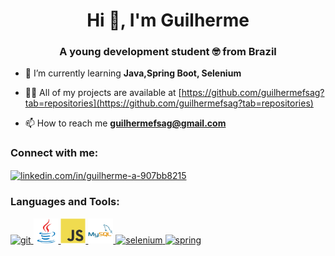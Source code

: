<h1 align="center">Hi 👋, I'm Guilherme</h1>
<h3 align="center">A young development student 🤓 from Brazil</h3>

- 🌱 I’m currently learning **Java,Spring Boot, Selenium**

- 👨‍💻 All of my projects are available at [https://github.com/guilhermefsag?tab=repositories](https://github.com/guilhermefsag?tab=repositories)

- 📫 How to reach me **guilhermefsag@gmail.com**

<h3 align="left">Connect with me:</h3>
<p align="left">
<a href="https://linkedin.com/in/guilherme-a-907bb8215" target="blank"><img align="center" src="https://raw.githubusercontent.com/rahuldkjain/github-profile-readme-generator/master/src/images/icons/Social/linked-in-alt.svg" alt="linkedin.com/in/guilherme-a-907bb8215" height="30" width="40" /></a>
</p>




<h3 align="left">Languages and Tools:</h3>
<p align="left"> <a href="https://git-scm.com/" target="_blank"> <img src="https://www.vectorlogo.zone/logos/git-scm/git-scm-icon.svg" alt="git" width="40" height="40"/> </a> <a href="https://www.java.com" target="_blank"> <img src="https://raw.githubusercontent.com/devicons/devicon/master/icons/java/java-original.svg" alt="java" width="40" height="40"/> </a> <a href="https://developer.mozilla.org/en-US/docs/Web/JavaScript" target="_blank"> <img src="https://raw.githubusercontent.com/devicons/devicon/master/icons/javascript/javascript-original.svg" alt="javascript" width="40" height="40"/> </a> <a href="https://www.mysql.com/" target="_blank"> <img src="https://raw.githubusercontent.com/devicons/devicon/master/icons/mysql/mysql-original-wordmark.svg" alt="mysql" width="40" height="40"/> </a> <a href="https://www.selenium.dev" target="_blank"> <img src="https://raw.githubusercontent.com/detain/svg-logos/780f25886640cef088af994181646db2f6b1a3f8/svg/selenium-logo.svg" alt="selenium" width="40" height="40"/> </a> <a href="https://spring.io/" target="_blank"> <img src="https://www.vectorlogo.zone/logos/springio/springio-icon.svg" alt="spring" width="40" height="40"/> </a> </p>
